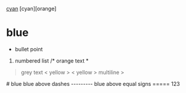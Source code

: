 [cyan](orange)
[cyan][orange]
# blue
* bullet point
1. numbered list
/* orange text *
> grey text
< yellow >
< yellow >
multiline >
<blue>
<blue yellow>
<blue yellow="cyan">
# blue
blue above dashes
---------
blue above equal signs
=====
123
